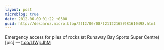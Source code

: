 ```yaml
---
layout: post
microblog: true
date: 2012-06-09 01:22 +0300
guid: http://desparoz.micro.blog/2012/06/08/t211221656981610498.html
---
```

Emergency access for piles of rocks (at Runaway Bay Sports Super Centre) [pic] — [t.co/LIWjcJhM](http://t.co/LIWjcJhM)
